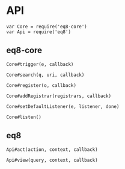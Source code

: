 # API

```
var Core = require('eq8-core')
var Api = require('eq8')
```

## eq8-core

`Core#trigger(e, callback)`

`Core#search(q, uri, callback)`

`Core#register(o, callback)`

`Core#addRegistrar(registrars, callback)`

`Core#setDefaultListener(e, listener, done)`

`Core#listen()`

## eq8

`Api#act(action, context, callback)`

`Api#view(query, context, callback)`
